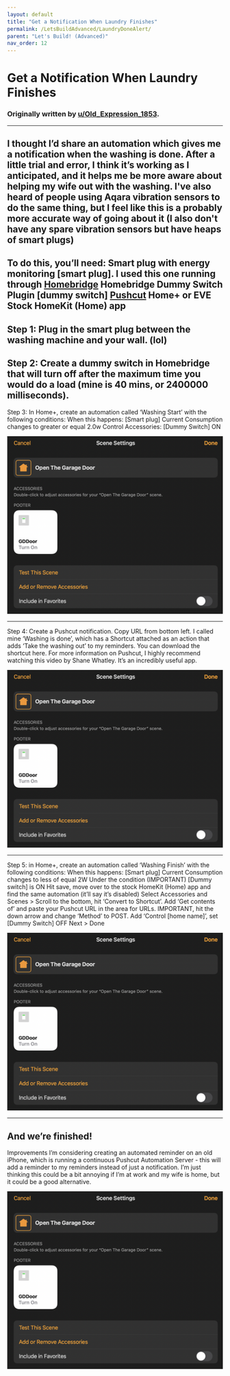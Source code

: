 ```yaml
---
layout: default
title: "Get a Notification When Laundry Finishes"
permalink: /LetsBuildAdvanced/LaundryDoneAlert/
parent: "Let's Build! (Advanced)"
nav_order: 12
---
```

# Get a Notification When Laundry Finishes
### Originally written by [u/Old_Expression_1853](https://www.reddit.com/user/Old_Expression_1853/).
---

I thought I’d share an automation which gives me a notification when the washing is done. After a little trial and error, I think it’s working as I anticipated, and it helps me be more aware about helping my wife out with the washing.
I've also heard of people using Aqara vibration sensors to do the same thing, but I feel like this is a probably more accurate way of going about it (I also don't have any spare vibration sensors but have heaps of smart plugs)
---
To do this, you’ll need:
Smart plug with energy monitoring [smart plug]. I used this one running through [Homebridge](https://homebridge.io)
Homebridge Dummy Switch Plugin [dummy switch]
[Pushcut](https://pushcut.io)
Home+ or EVE
Stock HomeKit (Home) app
---
Step 1:
Plug in the smart plug between the washing machine and your wall. (lol)
---
Step 2:
Create a dummy switch in Homebridge that will turn off after the maximum time you would do a load (mine is 40 mins, or 2400000 milliseconds).
---
Step 3:
In Home+, create an automation called ‘Washing Start’ with the following conditions:
When this happens:
[Smart plug] Current Consumption changes to greater or equal 2.0w
Control Accessories:
[Dummy Switch] ON

![jtd](https://github.com/PaRkThEcAr/PaRkThEcAr.github.io/blob/main/docs/LetsReallyBuild/Images/NoAuthDoor.png?raw=true)

---
Step 4:
Create a Pushcut notification. Copy URL from bottom left.
I called mine ‘Washing is done’, which has a Shortcut attached as an action that adds ‘Take the washing out’ to my reminders. You can download the shortcut here.
For more information on Pushcut, I highly recommend watching this video by Shane Whatley. It’s an incredibly useful app.

![jtd](https://github.com/PaRkThEcAr/PaRkThEcAr.github.io/blob/main/docs/LetsReallyBuild/Images/NoAuthDoor.png?raw=true)

---
Step 5:
in Home+, create an automation called ‘Washing Finish’ with the following conditions:
When this happens:
[Smart plug] Current Consumption changes to less of equal 2W
Under the condition (IMPORTANT)
[Dummy switch] is ON
Hit save, move over to the stock HomeKit (Home) app and find the same automation (it’ll say it’s disabled)
Select Accessories and Scenes > Scroll to the bottom, hit ‘Convert to Shortcut’.
Add ‘Get contents of’ and paste your Pushcut URL in the area for URLs. IMPORTANT, hit the down arrow and change ‘Method’ to POST.
Add ‘Control [home name]’, set [Dummy Switch] OFF
Next > Done

![jtd](https://github.com/PaRkThEcAr/PaRkThEcAr.github.io/blob/main/docs/LetsReallyBuild/Images/NoAuthDoor.png?raw=true)

---
And we’re finished!
---
Improvements
I’m considering creating an automated reminder on an old iPhone, which is running a continuous Pushcut Automation Server - this will add a reminder to my reminders instead of just a notification. I’m just thinking this could be a bit annoying if I’m at work and my wife is home, but it could be a good alternative.

![jtd](https://github.com/PaRkThEcAr/PaRkThEcAr.github.io/blob/main/docs/LetsReallyBuild/Images/NoAuthDoor.png?raw=true)
